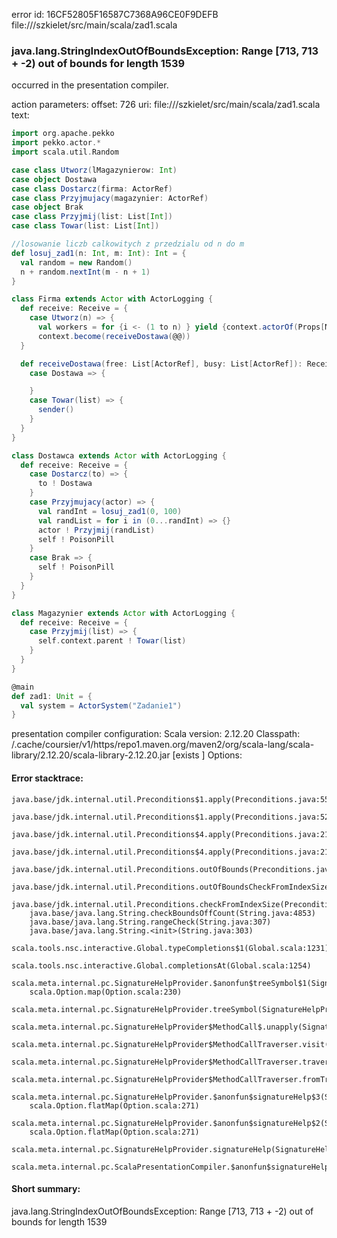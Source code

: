 error id: 16CF52805F16587C7368A96CE0F9DEFB
file://<WORKSPACE>/szkielet/src/main/scala/zad1.scala
### java.lang.StringIndexOutOfBoundsException: Range [713, 713 + -2) out of bounds for length 1539

occurred in the presentation compiler.



action parameters:
offset: 726
uri: file://<WORKSPACE>/szkielet/src/main/scala/zad1.scala
text:
```scala
import org.apache.pekko
import pekko.actor.*
import scala.util.Random

case class Utworz(lMagazynierow: Int)
case object Dostawa
case class Dostarcz(firma: ActorRef)
case class Przyjmujacy(magazynier: ActorRef)
case object Brak
case class Przyjmij(list: List[Int])
case class Towar(list: List[Int])

//losowanie liczb calkowitych z przedzialu od n do m
def losuj_zad1(n: Int, m: Int): Int = {
  val random = new Random()
  n + random.nextInt(m - n + 1)
}

class Firma extends Actor with ActorLogging {
  def receive: Receive = {
    case Utworz(n) => {
      val workers = for {i <- (1 to n) } yield {context.actorOf(Props[Magazynier](), s"magazynier-${i}")}.toList()
      context.become(receiveDostawa(@@))
  }

  def receiveDostawa(free: List[ActorRef], busy: List[ActorRef]): Receive {
    case Dostawa => {

    }
    case Towar(list) => {
      sender()
    }
  }
}

class Dostawca extends Actor with ActorLogging {
  def receive: Receive = {
    case Dostarcz(to) => {
      to ! Dostawa
    }
    case Przyjmujacy(actor) => {
      val randInt = losuj_zad1(0, 100)
      val randList = for i in (0...randInt) => {}
      actor ! Przyjmij(randList)
      self ! PoisonPill
    }
    case Brak => {
      self ! PoisonPill
    }
  }
}

class Magazynier extends Actor with ActorLogging {
  def receive: Receive = {
    case Przyjmij(list) => {
      self.context.parent ! Towar(list)
    }
  }
}

@main 
def zad1: Unit = {
  val system = ActorSystem("Zadanie1")
}

```


presentation compiler configuration:
Scala version: 2.12.20
Classpath:
<HOME>/.cache/coursier/v1/https/repo1.maven.org/maven2/org/scala-lang/scala-library/2.12.20/scala-library-2.12.20.jar [exists ]
Options:





#### Error stacktrace:

```
java.base/jdk.internal.util.Preconditions$1.apply(Preconditions.java:55)
	java.base/jdk.internal.util.Preconditions$1.apply(Preconditions.java:52)
	java.base/jdk.internal.util.Preconditions$4.apply(Preconditions.java:213)
	java.base/jdk.internal.util.Preconditions$4.apply(Preconditions.java:210)
	java.base/jdk.internal.util.Preconditions.outOfBounds(Preconditions.java:98)
	java.base/jdk.internal.util.Preconditions.outOfBoundsCheckFromIndexSize(Preconditions.java:118)
	java.base/jdk.internal.util.Preconditions.checkFromIndexSize(Preconditions.java:397)
	java.base/java.lang.String.checkBoundsOffCount(String.java:4853)
	java.base/java.lang.String.rangeCheck(String.java:307)
	java.base/java.lang.String.<init>(String.java:303)
	scala.tools.nsc.interactive.Global.typeCompletions$1(Global.scala:1231)
	scala.tools.nsc.interactive.Global.completionsAt(Global.scala:1254)
	scala.meta.internal.pc.SignatureHelpProvider.$anonfun$treeSymbol$1(SignatureHelpProvider.scala:401)
	scala.Option.map(Option.scala:230)
	scala.meta.internal.pc.SignatureHelpProvider.treeSymbol(SignatureHelpProvider.scala:399)
	scala.meta.internal.pc.SignatureHelpProvider$MethodCall$.unapply(SignatureHelpProvider.scala:216)
	scala.meta.internal.pc.SignatureHelpProvider$MethodCallTraverser.visit(SignatureHelpProvider.scala:327)
	scala.meta.internal.pc.SignatureHelpProvider$MethodCallTraverser.traverse(SignatureHelpProvider.scala:321)
	scala.meta.internal.pc.SignatureHelpProvider$MethodCallTraverser.fromTree(SignatureHelpProvider.scala:290)
	scala.meta.internal.pc.SignatureHelpProvider.$anonfun$signatureHelp$3(SignatureHelpProvider.scala:31)
	scala.Option.flatMap(Option.scala:271)
	scala.meta.internal.pc.SignatureHelpProvider.$anonfun$signatureHelp$2(SignatureHelpProvider.scala:29)
	scala.Option.flatMap(Option.scala:271)
	scala.meta.internal.pc.SignatureHelpProvider.signatureHelp(SignatureHelpProvider.scala:27)
	scala.meta.internal.pc.ScalaPresentationCompiler.$anonfun$signatureHelp$1(ScalaPresentationCompiler.scala:421)
```
#### Short summary: 

java.lang.StringIndexOutOfBoundsException: Range [713, 713 + -2) out of bounds for length 1539